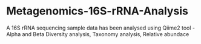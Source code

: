 # Metagenomics-16S-rRNA-Analysis
A 16S rRNA sequencing sample data has been analysed using Qiime2 tool - Alpha and Beta Diversity analysis, Taxonomy analysis, Relative abundace  
